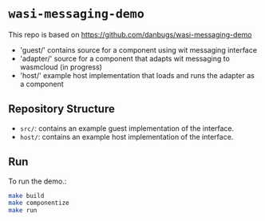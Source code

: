 # `wasi-messaging-demo`

This repo is based on https://github.com/danbugs/wasi-messaging-demo


- 'guest/' contains source for a component using wit messaging interface
- 'adapter/' source for a component that adapts wit messaging to wasmcloud (in progress)
- 'host/' example host implementation that loads and runs the adapter as a component



## Repository Structure

- `src/`: contains an example guest implementation of the interface.
- `host/`: contains an example host implementation of the interface.

## Run

To run the demo.:

```sh
make build
make componentize
make run
```
